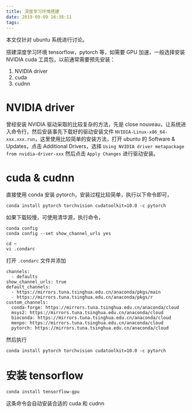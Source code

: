 ```yaml
---
title: 深度学习环境搭建
date: 2019-09-09 16:38:11
tags:
---
```

本文仅针对 ubuntu 系统进行讨论。

搭建深度学习环境 tensorflow，pytorch 等，如需要 GPU 加速，一般选择安装 NVIDIA cuda 工具包，以前通常需要预先安装：
1. NVIDIA driver
2. cuda
3. cudnn

# NVIDIA driver
曾经安装 NVIDIA 驱动采取的比较复杂的方法，先是 close nouveau，让系统进入命令行，然后安装事先下载好的驱动安装文件 `NVIDIA-Linux-x86_64-xxx.xxx.run`，这里使用比较简单的安装方法，打开 ubuntu 的 Software & Updates，点击 Additional Drivers，选择 `Using NVIDIA driver metapackage from nvidia-driver-xxx` 然后点击 `Apply Changes` 进行驱动安装。

# cuda & cudnn
直接使用 conda 安装 pytorch，安装过程比较简单，执行以下命令即可，
```
conda install pytorch torchvision cudatoolkit=10.0 -c pytorch
```

如果下载较慢，可使用清华源，执行命令，
```
conda config
conda config --set show_channel_urls yes

cd ~
vi .condarc
```
打开 `.condarc` 文件并添加
```
channels:
  - defaults
show_channel_urls: true
default_channels:
  - https://mirrors.tuna.tsinghua.edu.cn/anaconda/pkgs/main
  - https://mirrors.tuna.tsinghua.edu.cn/anaconda/pkgs/r
custom_channels:
  conda-forge: https://mirrors.tuna.tsinghua.edu.cn/anaconda/cloud
  msys2: https://mirrors.tuna.tsinghua.edu.cn/anaconda/cloud
  bioconda: https://mirrors.tuna.tsinghua.edu.cn/anaconda/cloud
  menpo: https://mirrors.tuna.tsinghua.edu.cn/anaconda/cloud
  pytorch: https://mirrors.tuna.tsinghua.edu.cn/anaconda/cloud
```

然后执行
```
conda install pytorch torchvision cudatoolkit=10.0 -c pytorch
```

# 安装 tensorflow
```
conda install tensorflow-gpu
```
这条命令会自动安装合适的 cuda 和 cudnn